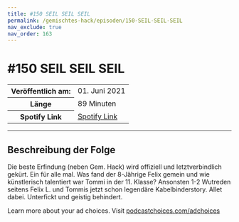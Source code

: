 ```yaml
---
title: #150 SEIL SEIL SEIL
permalink: /gemischtes-hack/episoden/150-SEIL-SEIL-SEIL
nav_exclude: true
nav_order: 163
---
```


# #150 SEIL SEIL SEIL
<table class="resp-table dcf-table dcf-table-responsive dcf-table-bordered dcf-table-striped dcf-w-100%">
                    <tbody>
                        <tr>
                            <th scope="row">Veröffentlich am:</th>
                            <td data-label="Veröffentlich am:">01. Juni 2021</td>
                        </tr>
                        <tr>
                            <th scope="row">Länge </th>
                            <td data-label="Länge ">89 Minuten</td>
                        </tr><tr>
                                <th scope="row">Spotify Link</th>
                                <td data-label="Spotify Link"><a href="https://open.spotify.com/episode/1uuDJsO76nCAidIuTUVFEB">Spotify Link</a></td>
                            </tr></tbody>
                </table>

***

## Beschreibung der Folge

<div>
<p>Die beste Erfindung (neben Gem. Hack) wird offiziell und letztverbindlich gekürt. Ein für alle mal. Was fand der 8-Jährige Felix gemein und wie künstlerisch talentiert war Tommi in der 11. Klasse? Ansonsten 1-2 Wutreden seitens Felix L. und Tommis jetzt schon legendäre Kabelbinderstory. Allet dabei. Unterfickt und geistig behindert.</p><p> </p><p>Learn more about your ad choices. Visit <a href="https://podcastchoices.com/adchoices">podcastchoices.com/adchoices</a></p>  
</div>

